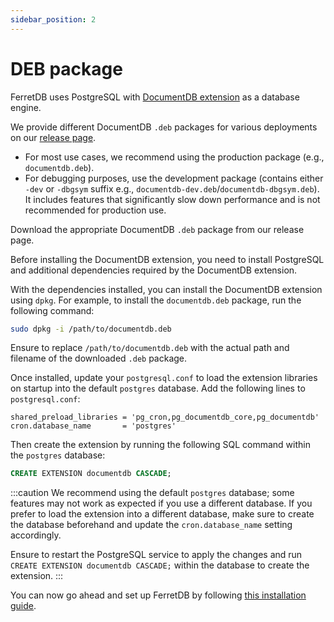 ```yaml
---
sidebar_position: 2
---
```


# DEB package

FerretDB uses PostgreSQL with [DocumentDB extension](https://github.com/microsoft/documentdb) as a database engine.

We provide different DocumentDB `.deb` packages for various deployments on our [release page](https://github.com/FerretDB/documentdb/releases/).

- For most use cases, we recommend using the production package (e.g., `documentdb.deb`).
- For debugging purposes, use the development package (contains either `-dev` or `-dbgsym` suffix e.g., `documentdb-dev.deb`/`documentdb-dbgsym.deb`).
  It includes features that significantly slow down performance and is not recommended for production use.

Download the appropriate DocumentDB `.deb` package from our release page.

Before installing the DocumentDB extension, you need to install PostgreSQL and additional dependencies required by the DocumentDB extension.

With the dependencies installed, you can install the DocumentDB extension using `dpkg`.
For example, to install the `documentdb.deb` package, run the following command:

```sh
sudo dpkg -i /path/to/documentdb.deb
```

Ensure to replace `/path/to/documentdb.deb` with the actual path and filename of the downloaded `.deb` package.

Once installed, update your `postgresql.conf` to load the extension libraries on startup into the default `postgres` database.
Add the following lines to `postgresql.conf`:

```text
shared_preload_libraries = 'pg_cron,pg_documentdb_core,pg_documentdb'
cron.database_name       = 'postgres'
```

Then create the extension by running the following SQL command within the `postgres` database:

```sql
CREATE EXTENSION documentdb CASCADE;
```

:::caution
We recommend using the default `postgres` database; some features may not work as expected if you use a different database.
If you prefer to load the extension into a different database, make sure to create the database beforehand and update the `cron.database_name` setting accordingly.

Ensure to restart the PostgreSQL service to apply the changes and run `CREATE EXTENSION documentdb CASCADE;` within the database to create the extension.
:::

You can now go ahead and set up FerretDB by following [this installation guide](../ferretdb/deb.md).

